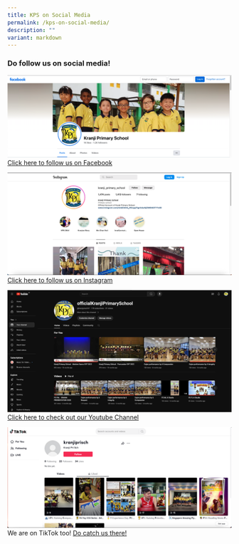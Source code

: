 ```yaml
---
title: KPS on Social Media
permalink: /kps-on-social-media/
description: ""
variant: markdown
---
```

### Do follow us on social media!

![](/images/Facebook_Page.png)
[Click here to follow us on Facebook](https://www.facebook.com/KranjiPrimarySchool.Official)

![](/images/Instagram_Page.png)
[Click here to follow us on Instagram](https://www.instagram.com/kranji_primary_school/?hl=e)

![](/images/Screenshot_2024_04_25_at_8_48_59_AM.png)
[Click here to check out our Youtube Channel](https://www.youtube.com/@kranjikps595/videos)

![](/images/KPS-tiktok.png)
We are on TikTok too! [Do catch us there!](https://www.tiktok.com/@kranjiprisch?lang=en)